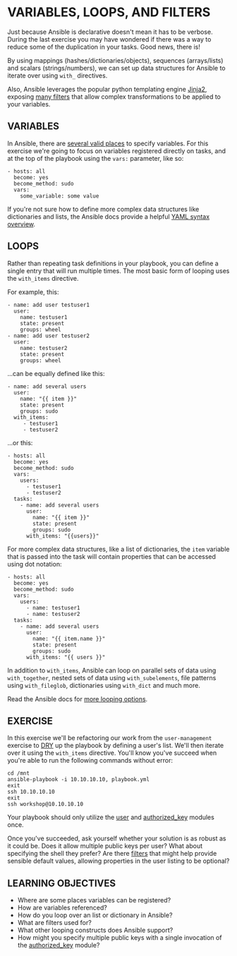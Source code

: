 # VARIABLES, LOOPS, AND FILTERS

Just because Ansible is declarative doesn't mean it has to be verbose. During
the last exercise you may have wondered if there was a way to reduce some of
the duplication in your tasks. Good news, there is!

By using mappings (hashes/dictionaries/objects), sequences (arrays/lists) and
scalars (strings/numbers), we can set up data structures for Ansible to iterate
over using `with_` directives.

Also, Ansible leverages the popular python templating engine [Jinja2], exposing
[many filters] that allow complex transformations to be applied to your
variables.

## VARIABLES

In Ansible, there are [several valid places] to specify variables. For this
exercise we're going to focus on variables registered directly on tasks, and
at the top of the playbook using the `vars:` parameter, like so:

```
- hosts: all
  become: yes
  become_method: sudo
  vars:
    some_variable: some value
```

If you're not sure how to define more complex data structures like dictionaries
and lists, the Ansible docs provide a helpful [YAML syntax overview].

## LOOPS

Rather than repeating task definitions in your playbook, you can define a single
entry that will run multiple times. The most basic form of looping uses the
`with_items` directive.

For example, this:
```
- name: add user testuser1
  user:
    name: testuser1
    state: present
    groups: wheel
- name: add user testuser2
  user:
    name: testuser2
    state: present
    groups: wheel
```

...can be equally defined like this:
```
- name: add several users
  user:
    name: "{{ item }}"
    state: present
    groups: sudo
  with_items:
     - testuser1
     - testuser2
```

...or this:
```
- hosts: all
  become: yes
  become_method: sudo
  vars:
    users:
      - testuser1
      - testuser2
  tasks:
    - name: add several users
      user:
        name: "{{ item }}"
        state: present
        groups: sudo
      with_items: "{{users}}"
```

For more complex data structures, like a list of dictionaries, the `item`
variable that is passed into the task will contain properties that can be
accessed using dot notation:

```
- hosts: all
  become: yes
  become_method: sudo
  vars:
    users:
      - name: testuser1
      - name: testuser2
  tasks:
    - name: add several users
      user:
        name: "{{ item.name }}"
        state: present
        groups: sudo
      with_items: "{{ users }}"
```

In addition to `with_items`, Ansible can loop on parallel sets of data using
`with_together`, nested sets of data using `with_subelements`, file patterns
using `with_fileglob`, dictionaries using `with_dict` and much more.

Read the Ansible docs for [more looping options].

## EXERCISE

In this exercise we'll be refactoring our work from the `user-management`
exercise to [DRY] up the playbook by defining a user's list. We'll then iterate
over it using the `with_items` directive. You'll know you've succeed when you're
able to run the following commands without error:

```
cd /mnt
ansible-playbook -i 10.10.10.10, playbook.yml
exit
ssh 10.10.10.10
exit
ssh workshop@10.10.10.10
```
Your playbook should only utilize the [user] and [authorized_key] modules once.

Once you've succeeded, ask yourself whether your solution is as robust as it
could be. Does it allow multiple public keys per user? What about specifying the
shell they prefer? Are there [filters] that might help provide sensible default
values, allowing properties in the user listing to be optional?

## LEARNING OBJECTIVES
 - Where are some places variables can be registered?
 - How are variables referenced?
 - How do you loop over an list or dictionary in Ansible?
 - What are filters used for?
 - What other looping constructs does Ansible support?
 - How might you specify multiple public keys with a single invocation of
   the [authorized_key] module?

[jinja2]: http://jinja.pocoo.org/docs/dev/
[several valid places]: http://docs.ansible.com/ansible/playbooks_variables.html#variable-precedence-where-should-i-put-a-variable
[many filters]: http://docs.ansible.com/ansible/playbooks_filters.html
[reserved words]: http://docs.ansible.com/ansible/playbooks_variables.html#what-makes-a-valid-variable-name
[YAML syntax overview]: http://docs.ansible.com/ansible/YAMLSyntax.html#yaml-syntax
[more looping options]: http://docs.ansible.com/ansible/playbooks_loops.html
[DRY]: https://en.wikipedia.org/wiki/Don%27t_repeat_yourself
[filters]: http://docs.ansible.com/ansible/playbooks_filters.html#defaulting-undefined-variables
[user]: http://docs.ansible.com/ansible/user_module.html
[authorized_key]: http://docs.ansible.com/ansible/authorized_key_module.html
